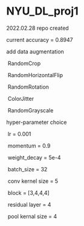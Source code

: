 # NYU_DL_proj1
2022.02.28 repo created



current accuracy = 0.8947



add data augmentation

​	RandomCrop

​	RandomHorizontalFlip

​	RandomRotation

​	ColorJitter

​	RandomGrayscale





hyper-parameter choice

​	lr = 0.001

​	momentum = 0.9

​	weight_decay = 5e-4

​	batch_size = 32

​	conv kernel size = 5

​	block = [3,4,4,4]

​	residual layer = 4

​	pool kernal size = 4


